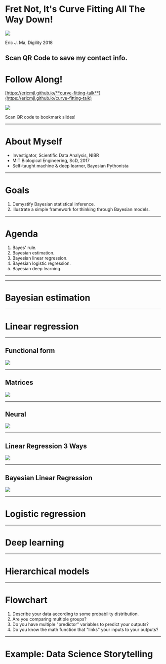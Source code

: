 # Fret Not, It's Curve Fitting All The Way Down!

![](./images/ericmjl.png) <!-- .element width="20%" align="left" -->

Eric J. Ma, Digility 2018 <!-- .element align="right" -->

Scan QR Code to save my contact info. <!-- .element align="right" -->
---

# Follow Along!

[https://ericmjl.github.io/**curve-fitting-talk**](https://ericmjl.github.io/curve-fitting-talk)

![](./images/talk.png) <!-- .element width="30%" -->

Scan QR code to bookmark slides!

---

# About Myself

- Investigator, Scientific Data Analysis, NIBR <!-- .element: class="fragment" -->
- MIT Biological Engineering, ScD, 2017 <!-- .element: class="fragment" -->
- Self-taught machine & deep learner, Bayesian Pythonista <!-- .element: class="fragment" -->

---

# Goals

1. Demystify Bayesian statistical inference. <!-- .element: class="fragment" -->
1. Illustrate a simple framework for thinking through Bayesian models. <!-- .element: class="fragment" -->

----

# Agenda

1. Bayes' rule. <!-- .element: class="fragment" -->
1. Bayesian estimation. <!-- .element: class="fragment" -->
1. Bayesian linear regression. <!-- .element: class="fragment" -->
1. Bayesian logistic regression. <!-- .element: class="fragment" -->
1. Bayesian deep learning. <!-- .element: class="fragment" -->

---

<!-- .slide: data-background="https://github.com/ericmjl/curve-fitting-talk/raw/master/images/bayes-rule-neon-sign.jpg" -->

---

# Bayesian estimation

---

# Linear regression

----

## Functional form

![](./images/linreg.tex.png) <!-- .element border="none" -->

----

## Matrices

![](./images/linreg-matrices.png) <!-- .element border=none  -->

----

## Neural

![](./images/linreg-neural.png) <!-- .element height="50%" width="50%" border=none -->


----

## Linear Regression 3 Ways

![](./images/linreg-all.png)


----

## Bayesian Linear Regression


![](./images/linreg-estimates.png) <!-- .element width="80%" class="fragment" -->


---

# Logistic regression


---

# Deep learning


---

# Hierarchical models

---

# Flowchart

1. Describe your data according to some probability distribution. <!-- .element: class="fragment" -->
1. Are you comparing multiple groups? <!-- .element: class="fragment" -->
1. Do you have multiple "predictor" variables to predict your outputs? <!-- .element: class="fragment" -->
1. Do you know the math function that "links" your inputs to your outputs? <!-- .element: class="fragment" -->

---

# Example: Data Science Storytelling

<!-- Core idea: we have darwin's finches, use Bayesian hierarchical modelling to write a model that estimates Finch beak dimensions (both wing and beak), and then use QR codes to display this information. -->
